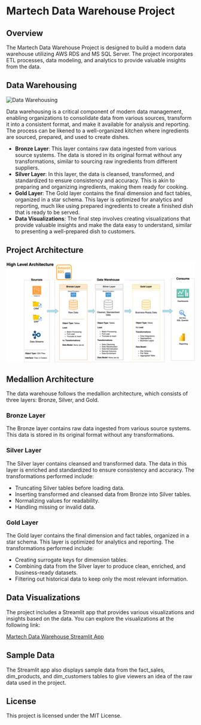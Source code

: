 # Martech Data Warehouse Project

## Overview

The Martech Data Warehouse Project is designed to build a modern data warehouse utilizing AWS RDS and MS SQL Server. The project incorporates ETL processes, data modeling, and analytics to provide valuable insights from the data.

## Data Warehousing

![Data Warehousing](images/what_is_data_ware_house.png)

Data warehousing is a critical component of modern data management, enabling organizations to consolidate data from various sources, transform it into a consistent format, and make it available for analysis and reporting. The process can be likened to a well-organized kitchen where ingredients are sourced, prepared, and used to create dishes.

- **Bronze Layer**: This layer contains raw data ingested from various source systems. The data is stored in its original format without any transformations, similar to sourcing raw ingredients from different suppliers.
- **Silver Layer**: In this layer, the data is cleansed, transformed, and standardized to ensure consistency and accuracy. This is akin to preparing and organizing ingredients, making them ready for cooking.
- **Gold Layer**: The Gold layer contains the final dimension and fact tables, organized in a star schema. This layer is optimized for analytics and reporting, much like using prepared ingredients to create a finished dish that is ready to be served.
- **Data Visualizations**: The final step involves creating visualizations that provide valuable insights and make the data easy to understand, similar to presenting a well-prepared dish to customers.

## Project Architecture

![Project Architecture](images/mar_tech_data_architecture.drawio.png)

## Medallion Architecture

The data warehouse follows the medallion architecture, which consists of three layers: Bronze, Silver, and Gold.

### Bronze Layer

The Bronze layer contains raw data ingested from various source systems. This data is stored in its original format without any transformations.

### Silver Layer

The Silver layer contains cleansed and transformed data. The data in this layer is enriched and standardized to ensure consistency and accuracy. The transformations performed include:

- Truncating Silver tables before loading data.
- Inserting transformed and cleansed data from Bronze into Silver tables.
- Normalizing values for readability.
- Handling missing or invalid data.

### Gold Layer

The Gold layer contains the final dimension and fact tables, organized in a star schema. This layer is optimized for analytics and reporting. The transformations performed include:

- Creating surrogate keys for dimension tables.
- Combining data from the Silver layer to produce clean, enriched, and business-ready datasets.
- Filtering out historical data to keep only the most relevant information.

## Data Visualizations

The project includes a Streamlit app that provides various visualizations and insights based on the data. You can explore the visualizations at the following link:

[Martech Data Warehouse Streamlit App](https://priya-martech-data-warehouse.streamlit.app/)

## Sample Data

The Streamlit app also displays sample data from the fact_sales, dim_products, and dim_customers tables to give viewers an idea of the raw data used in the project.

## License

This project is licensed under the MIT License.